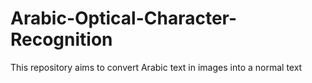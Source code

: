 # Arabic-Optical-Character-Recognition
This repository aims to convert Arabic text in images into a normal text
